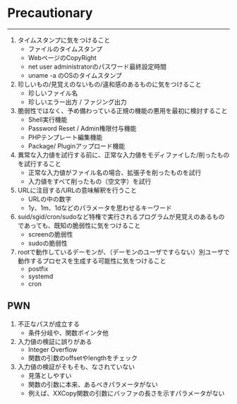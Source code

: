 # Precautionary
----

1. タイムスタンプに気をつけること
	* ファイルのタイムスタンプ
	* WebページのCopyRight
	* net user administratorのパスワード最終設定時間
	* uname -a のOSのタイムスタンプ
1. 珍しいもの/見覚えのないもの/違和感のあるものに気をつけること
	* 珍しいファイル名
	* 珍しいエラー出方 / ファジング出力
1. 脆弱性ではなく、予め備わっている正規の機能の悪用を最初に検討すること
	* Shell実行機能
	* Password Reset / Admin権限付与機能
	* PHPテンプレート編集機能
	* Package/ Pluginアップロード機能
1. 異常な入力値を試行する前に、正常な入力値をモディファイした/削ったものを試行すること
    * 正常な入力値がファイル名の場合、拡張子を削ったものを試行
    * 入力値をすべて削ったもの（空文字）を試行
1. URLに注目する/URLの意味解釈を行うこと
	* URLの中の数字
	* 1y、1m、1dなどのパラメータを思わせるキーワード
1. suid/sgid/cron/sudoなど特権で実行されるプログラムが見覚えのあるものであっても、既知の脆弱性に気をつけること 
    * screenの脆弱性
    * sudoの脆弱性
1. rootで動作しているデーモンが、（デーモンのユーザですらない）別ユーザで動作するプロセスを生成する可能性に気をつけること
    * postfix
    * systemd
    * cron



## PWN

1. 不正なパスが成立する
   * 条件分岐や、関数ポインタ他
2. 入力値の検証に誤りがある
   * Integer Overflow
   * 関数の引数のoffsetやlengthをチェック
3. 入力値の検証がそもそも、なされていない
   * 見落としやすい
   * 関数の引数に本来、あるべきパラメータがない
   * 例えば、XXCopy関数の引数にバッファの長さを示すパラメータがない
